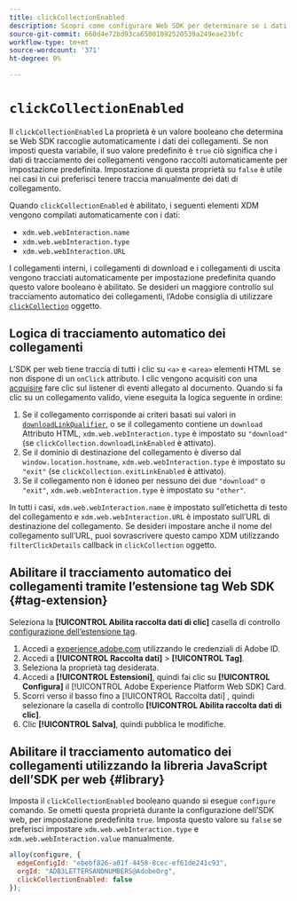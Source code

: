 ```yaml
---
title: clickCollectionEnabled
description: Scopri come configurare Web SDK per determinare se i dati dei clic di collegamento vengono raccolti automaticamente.
source-git-commit: 660d4e72bd93ca65001092520539a249eae23bfc
workflow-type: tm+mt
source-wordcount: '371'
ht-degree: 0%

---
```



# `clickCollectionEnabled`

Il `clickCollectionEnabled` La proprietà è un valore booleano che determina se Web SDK raccoglie automaticamente i dati dei collegamenti. Se non imposti questa variabile, il suo valore predefinito è `true` ciò significa che i dati di tracciamento dei collegamenti vengono raccolti automaticamente per impostazione predefinita. Impostazione di questa proprietà su `false` è utile nei casi in cui preferisci tenere traccia manualmente dei dati di collegamento.

Quando `clickCollectionEnabled` è abilitato, i seguenti elementi XDM vengono compilati automaticamente con i dati:

* `xdm.web.webInteraction.name`
* `xdm.web.webInteraction.type`
* `xdm.web.webInteraction.URL`

I collegamenti interni, i collegamenti di download e i collegamenti di uscita vengono tracciati automaticamente per impostazione predefinita quando questo valore booleano è abilitato. Se desideri un maggiore controllo sul tracciamento automatico dei collegamenti, l’Adobe consiglia di utilizzare [`clickCollection`](clickcollection.md) oggetto.

## Logica di tracciamento automatico dei collegamenti

L’SDK per web tiene traccia di tutti i clic su `<a>` e `<area>` elementi HTML se non dispone di un `onClick` attributo. I clic vengono acquisiti con una [acquisire](https://www.w3.org/TR/uievents/#capture-phase) fare clic sul listener di eventi allegato al documento. Quando si fa clic su un collegamento valido, viene eseguita la logica seguente in ordine:

1. Se il collegamento corrisponde ai criteri basati sui valori in [`downloadLinkQualifier`](downloadlinkqualifier.md), o se il collegamento contiene un `download` Attributo HTML, `xdm.web.webInteraction.type` è impostato su `"download"` (se `clickCollection.downloadLinkEnabled` è attivato).
1. Se il dominio di destinazione del collegamento è diverso dal `window.location.hostname`, `xdm.web.webInteraction.type` è impostato su `"exit"` (se `clickCollection.exitLinkEnabled` è attivato).
1. Se il collegamento non è idoneo per nessuno dei due `"download"` o `"exit"`, `xdm.web.webInteraction.type` è impostato su `"other"`.

In tutti i casi, `xdm.web.webInteraction.name` è impostato sull’etichetta di testo del collegamento e `xdm.web.webInteraction.URL` è impostato sull’URL di destinazione del collegamento. Se desideri impostare anche il nome del collegamento sull’URL, puoi sovrascrivere questo campo XDM utilizzando `filterClickDetails` callback in `clickCollection` oggetto.

## Abilitare il tracciamento automatico dei collegamenti tramite l’estensione tag Web SDK {#tag-extension}

Seleziona la **[!UICONTROL Abilita raccolta dati di clic]** casella di controllo [configurazione dell’estensione tag](/help/tags/extensions/client/web-sdk/web-sdk-extension-configuration.md).

1. Accedi a [experience.adobe.com](https://experience.adobe.com) utilizzando le credenziali di Adobe ID.
1. Accedi a **[!UICONTROL Raccolta dati]** > **[!UICONTROL Tag]**.
1. Seleziona la proprietà tag desiderata.
1. Accedi a **[!UICONTROL Estensioni]**, quindi fai clic su **[!UICONTROL Configura]** il [!UICONTROL Adobe Experience Platform Web SDK] Card.
1. Scorri verso il basso fino a [!UICONTROL Raccolta dati] , quindi selezionare la casella di controllo **[!UICONTROL Abilita raccolta dati di clic]**.
1. Clic **[!UICONTROL Salva]**, quindi pubblica le modifiche.

## Abilitare il tracciamento automatico dei collegamenti utilizzando la libreria JavaScript dell’SDK per web {#library}

Imposta il `clickCollectionEnabled` booleano quando si esegue `configure` comando. Se ometti questa proprietà durante la configurazione dell’SDK web, per impostazione predefinita `true`. Imposta questo valore su `false` se preferisci impostare `xdm.web.webInteraction.type` e `xdm.web.webInteraction.value` manualmente.

```js
alloy(configure, {
  edgeConfigId: "ebebf826-a01f-4458-8cec-ef61de241c93",
  orgId: "ADB3LETTERSANDNUMBERS@AdobeOrg",
  clickCollectionEnabled: false
});
```
